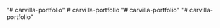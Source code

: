 "# carvilla-portfolio" 
#   c a r v i l l a - p o r t f o l i o  
 "# carvilla-portfolio" 
"# carvilla-portfolio" 

